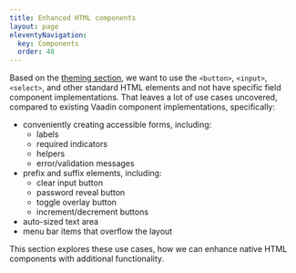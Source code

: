 ```yaml
---
title: Enhanced HTML components
layout: page
eleventyNavigation:
  key: Components
  order: 40
---
```


Based on the [theming section](/theme), we want to use the `<button>`, `<input>`, `<select>`, and other standard HTML elements and not have specific field component implementations. That leaves a lot of use cases uncovered, compared to existing Vaadin component implementations, specifically:

- conveniently creating accessible forms, including:
  - labels
  - required indicators
  - helpers
  - error/validation messages
- prefix and suffix elements, including:
  - clear input button
  - password reveal button
  - toggle overlay button
  - increment/decrement buttons
- auto-sized text area
- menu bar items that overflow the layout

This section explores these use cases, how we can enhance native HTML components with additional functionality.
